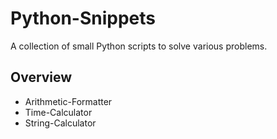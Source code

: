 # Python-Snippets
A collection of small Python scripts to solve various problems.

## Overview
- Arithmetic-Formatter
- Time-Calculator
- String-Calculator
